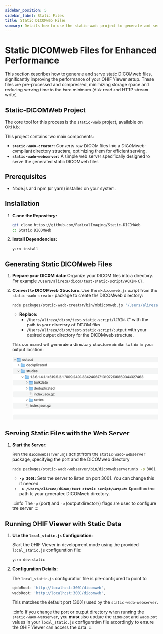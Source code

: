 ```yaml
---
sidebar_position: 5
sidebar_label: Static Files
title: Static DICOMweb Files
summary: Details how to use the static-wado project to generate and serve optimized static DICOMweb files for enhanced OHIF Viewer performance, with step-by-step instructions for installation, file generation, and viewer configuration.
---
```



# Static DICOMweb Files for Enhanced Performance

This section describes how to generate and serve static DICOMweb files, significantly improving the performance of your OHIF Viewer setup. These files are pre-processed and compressed, minimizing storage space and reducing serving time to the bare minimum (disk read and HTTP stream write).

## Static-DICOMWeb Project

The core tool for this process is the `static-wado` project, available on GitHub:

[static-wado]: https://github.com/RadicalImaging/Static-DICOMWeb

This project contains two main components:

*   **`static-wado-creator`:**  Converts raw DICOM files into a DICOMweb-compliant directory structure, optimizing them for efficient serving.
*   **`static-wado-webserver`:** A simple web server specifically designed to serve the generated static DICOMweb files.

## Prerequisites

-   Node.js and npm (or yarn) installed on your system.

## Installation

1. **Clone the Repository:**

    ```bash
    git clone https://github.com/RadicalImaging/Static-DICOMWeb
    cd Static-DICOMWeb
    ```

2. **Install Dependencies:**

    ```bash
    yarn install
    ```

## Generating Static DICOMweb Files

1. **Prepare your DICOM data:** Organize your DICOM files into a directory. For example `/Users/alireza/dicom/test-static-script/ACRIN-CT`.

2. **Convert to DICOMweb Structure:**
    Use the `mkdicomweb.js` script from the `static-wado-creator` package to create the DICOMweb directory:

    ```bash
    node packages/static-wado-creator/bin/mkdicomweb.js '/Users/alireza/dicom/test-static-script/ACRIN-CT' -o '/Users/alireza/dicom/test-static-script/output'
    ```

    *   **Replace:**
        *   `/Users/alireza/dicom/test-static-script/ACRIN-CT` with the path to your directory of DICOM files.
        *   `/Users/alireza/dicom/test-static-script/output` with your desired output directory for the DICOMweb structure.

    This command will generate a directory structure similar to this in your output location:

    ![alt text](../../assets/img/static-dicom-web.png)

## Serving Static Files with the Web Server

1. **Start the Server:**

    Run the `dicomwebserver.mjs` script from the `static-wado-webserver` package, specifying the port and the DICOMweb directory:

    ```bash
    node packages/static-wado-webserver/bin/dicomwebserver.mjs -p 3001 -o /Users/alireza/dicom/test-static-script/output
    ```

    *   **`-p 3001`:** Sets the server to listen on port 3001. You can change this if needed.
    *   **`-o /Users/alireza/dicom/test-static-script/output`:**  Specifies the path to your generated DICOMweb directory.

    :::info
    The `-p` (port) and `-o` (output directory) flags are used to configure the server.
    :::

## Running OHIF Viewer with Static Data

1. **Use the `local_static.js` Configuration:**

    Start the OHIF Viewer in development mode using the provided `local_static.js` configuration file:

    ```bash
    yarn dev:static
    ```

2. **Configuration Details:**

    The `local_static.js` configuration file is pre-configured to point to:

    ```js
    qidoRoot: 'http://localhost:3001/dicomweb',
    wadoRoot: 'http://localhost:3001/dicomweb',
    ```

    This matches the default port (3001) used by the `static-wado-webserver`.

    :::info
    If you change the port or output directory when running the `static-wado-webserver`, you **must** also update the `qidoRoot` and `wadoRoot` values in your `local_static.js` configuration file accordingly to ensure the OHIF Viewer can access the data.
    :::
